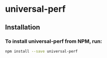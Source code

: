 # universal-perf

## Installation

### To install universal-perf from NPM, run:

```sh
npm install --save universal-perf
```

